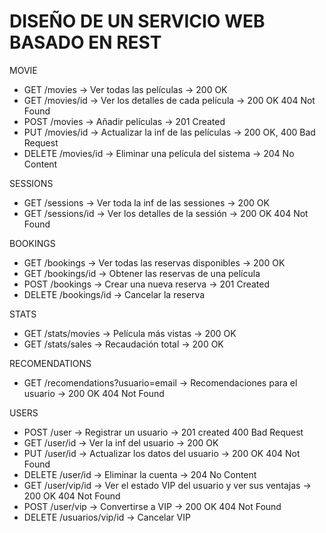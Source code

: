 # DISEÑO DE UN SERVICIO WEB BASADO EN REST

MOVIE
 - GET /movies -> Ver todas las películas -> 200 OK
 - GET /movies/id -> Ver los detalles de cada película -> 200 OK 404 Not Found 
 - POST /movies  -> Añadir películas -> 201 Created
 - PUT /movies/id -> Actualizar la inf de las películas -> 200 OK, 400 Bad Request
 - DELETE /movies/id -> Eliminar una película del sistema -> 204 No Content

SESSIONS
- GET /sessions -> Ver toda la inf de las sessiones -> 200 OK
- GET /sessions/id -> Ver los detalles de la sessión -> 200 OK 404 Not Found
 

BOOKINGS
- GET /bookings -> Ver todas las reservas disponibles -> 200 OK
- GET /bookings/id -> Obtener las reservas de una película
- POST /bookings -> Crear una nueva reserva -> 201 Created
- DELETE /bookings/id -> Cancelar la reserva

STATS
- GET /stats/movies -> Película más vistas -> 200 OK
- GET /stats/sales -> Recaudación total -> 200 OK

RECOMENDATIONS
- GET /recomendations?usuario=email -> Recomendaciones para el usuario -> 200 OK 404 Not Found

USERS
- POST /user -> Registrar un usuario -> 201 created 400 Bad Request
- GET /user/id -> Ver la inf del usuario -> 200 OK
- PUT /user/id -> Actualizar los datos del usuario -> 200 OK 404 Not Found
- DELETE /user/id -> Eliminar la cuenta -> 204 No Content
- GET /user/vip/id -> Ver el estado VIP del usuario y ver sus ventajas -> 200 OK 404 Not Found
- POST /user/vip -> Convertirse a VIP -> 200 OK 404 Not Found
- DELETE /usuarios/vip/id -> Cancelar VIP